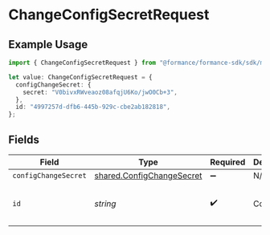 # ChangeConfigSecretRequest

## Example Usage

```typescript
import { ChangeConfigSecretRequest } from "@formance/formance-sdk/sdk/models/operations";

let value: ChangeConfigSecretRequest = {
  configChangeSecret: {
    secret: "V0bivxRWveaoz08afqjU6Ko/jwO0Cb+3",
  },
  id: "4997257d-dfb6-445b-929c-cbe2ab182818",
};
```

## Fields

| Field                                                                         | Type                                                                          | Required                                                                      | Description                                                                   | Example                                                                       |
| ----------------------------------------------------------------------------- | ----------------------------------------------------------------------------- | ----------------------------------------------------------------------------- | ----------------------------------------------------------------------------- | ----------------------------------------------------------------------------- |
| `configChangeSecret`                                                          | [shared.ConfigChangeSecret](../../../sdk/models/shared/configchangesecret.md) | :heavy_minus_sign:                                                            | N/A                                                                           |                                                                               |
| `id`                                                                          | *string*                                                                      | :heavy_check_mark:                                                            | Config ID                                                                     | 4997257d-dfb6-445b-929c-cbe2ab182818                                          |